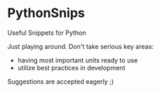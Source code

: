 # PythonSnips
Useful Snippets for Python

Just playing around. Don't take serious
key areas:
 * having most important units ready to use
 * utilize best practices in development

Suggestions are accepted eagerly ;)
